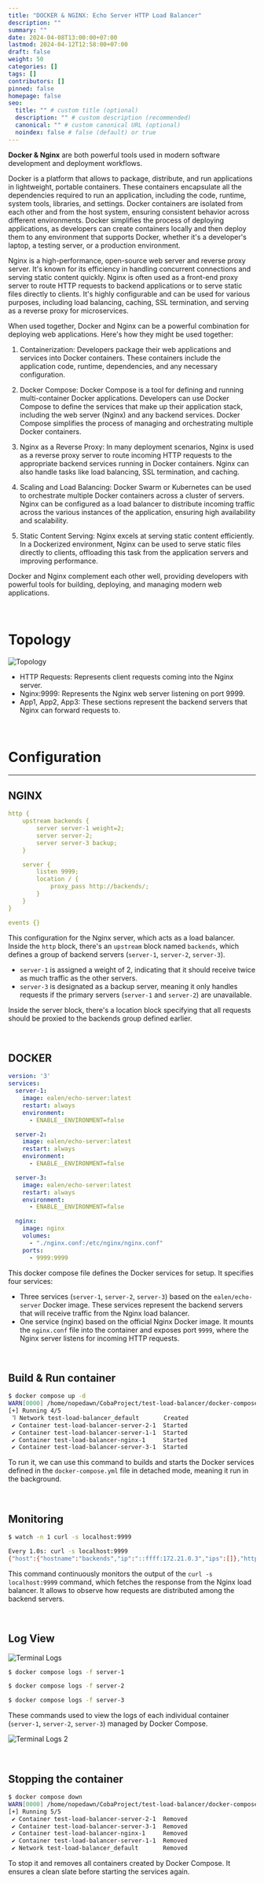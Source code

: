 ```yaml
---
title: "DOCKER & NGINX: Echo Server HTTP Load Balancer"
description: ""
summary: ""
date: 2024-04-08T13:00:00+07:00
lastmod: 2024-04-12T12:58:00+07:00
draft: false
weight: 50
categories: []
tags: []
contributors: []
pinned: false
homepage: false
seo:
  title: "" # custom title (optional)
  description: "" # custom description (recommended)
  canonical: "" # custom canonical URL (optional)
  noindex: false # false (default) or true
---
```


**Docker & Nginx** are both powerful tools used in modern software development and deployment workflows.

Docker is a platform that allows to package, distribute, and run applications in lightweight, portable containers. These containers encapsulate all the dependencies required to run an application, including the code, runtime, system tools, libraries, and settings. Docker containers are isolated from each other and from the host system, ensuring consistent behavior across different environments. Docker simplifies the process of deploying applications, as developers can create containers locally and then deploy them to any environment that supports Docker, whether it's a developer's laptop, a testing server, or a production environment.

Nginx is a high-performance, open-source web server and reverse proxy server. It's known for its efficiency in handling concurrent connections and serving static content quickly. Nginx is often used as a front-end proxy server to route HTTP requests to backend applications or to serve static files directly to clients. It's highly configurable and can be used for various purposes, including load balancing, caching, SSL termination, and serving as a reverse proxy for microservices.

When used together, Docker and Nginx can be a powerful combination for deploying web applications. Here's how they might be used together:

1. Containerization: Developers package their web applications and services into Docker containers. These containers include the application code, runtime, dependencies, and any necessary configuration.

2. Docker Compose: Docker Compose is a tool for defining and running multi-container Docker applications. Developers can use Docker Compose to define the services that make up their application stack, including the web server (Nginx) and any backend services. Docker Compose simplifies the process of managing and orchestrating multiple Docker containers.

3. Nginx as a Reverse Proxy: In many deployment scenarios, Nginx is used as a reverse proxy server to route incoming HTTP requests to the appropriate backend services running in Docker containers. Nginx can also handle tasks like load balancing, SSL termination, and caching.

4. Scaling and Load Balancing: Docker Swarm or Kubernetes can be used to orchestrate multiple Docker containers across a cluster of servers. Nginx can be configured as a load balancer to distribute incoming traffic across the various instances of the application, ensuring high availability and scalability.

5. Static Content Serving: Nginx excels at serving static content efficiently. In a Dockerized environment, Nginx can be used to serve static files directly to clients, offloading this task from the application servers and improving performance.

Docker and Nginx complement each other well, providing developers with powerful tools for building, deploying, and managing modern web applications.

<br>

# Topology

![Topology](cover-echo-server.drawio.png)

- HTTP Requests: Represents client requests coming into the Nginx server.
- Nginx:9999: Represents the Nginx web server listening on port 9999.
- App1, App2, App3: These sections represent the backend servers that Nginx can forward requests to.

<br>

# Configuration

<hr>

## NGINX

```yml {title="nginx.conf"}
http {
    upstream backends {
        server server-1 weight=2;
        server server-2;
        server server-3 backup;
    }

    server {
        listen 9999;
        location / {
            proxy_pass http://backends/;
        }
    }
}

events {}
```

This configuration for the Nginx server, which acts as a load balancer. Inside the `http` block, there's an `upstream` block named `backends`, which defines a group of backend servers (`server-1`, `server-2`, `server-3`).

- `server-1` is assigned a weight of 2, indicating that it should receive twice as much traffic as the other servers.
- `server-3` is designated as a backup server, meaning it only handles requests if the primary servers (`server-1` and `server-2`) are unavailable.

Inside the server block, there's a location block specifying that all requests should be proxied to the backends group defined earlier.

<br>

## DOCKER

```yml {title="docker-compose.yml"}
version: '3'
services:
  server-1:
    image: ealen/echo-server:latest
    restart: always
    environment:
      - ENABLE__ENVIRONMENT=false

  server-2:
    image: ealen/echo-server:latest
    restart: always
    environment:
      - ENABLE__ENVIRONMENT=false

  server-3:
    image: ealen/echo-server:latest
    restart: always
    environment:
      - ENABLE__ENVIRONMENT=false

  nginx:
    image: nginx
    volumes:
      - "./nginx.conf:/etc/nginx/nginx.conf"
    ports:
      - 9999:9999
```

This docker compose file defines the Docker services for setup. It specifies four services:

- Three services (`server-1`, `server-2`, `server-3`) based on the `ealen/echo-server` Docker image. These services represent the backend servers that will receive traffic from the Nginx load balancer.
- One service (nginx) based on the official Nginx Docker image. It mounts the `nginx.conf` file into the container and exposes port `9999`, where the Nginx server listens for incoming HTTP requests.

<br>

## Build & Run container

```bash {title="up & running container"}
$ docker compose up -d
WARN[0000] /home/nopedawn/CobaProject/test-load-balancer/docker-compose.yml: `version` is obsolete
[+] Running 4/5
 ⠹ Network test-load-balancer_default       Created                                                                                        1.3s
 ✔ Container test-load-balancer-server-2-1  Started                                                                                        1.1s
 ✔ Container test-load-balancer-server-1-1  Started                                                                                        0.9s
 ✔ Container test-load-balancer-nginx-1     Started                                                                                        0.6s
 ✔ Container test-load-balancer-server-3-1  Started                                                                                        0.5s
```

To run it, we can use this command to builds and starts the Docker services defined in the `docker-compose.yml` file in detached mode, meaning it run in the background.

<br>

## Monitoring 

```bash {title="monitoring"}
$ watch -n 1 curl -s localhost:9999

Every 1.0s: curl -s localhost:9999                                                                                npdn: Mon Apr  8 13:43:39 2024
{"host":{"hostname":"backends","ip":"::ffff:172.21.0.3","ips":[]},"http":{"method":"GET","baseUrl":"","originalUrl":"/","protocol":"http"},"request":{"params":{"0":"/"},"query":{},"cookies":{},"body":{},"headers":{"host":"backends","connection":"close","user-agent":"curl/7.81.0","accept":"*/*"}}}
```

This command continuously monitors the output of the `curl -s localhost:9999` command, which fetches the response from the Nginx load balancer. It allows to observe how requests are distributed among the backend servers.

<br>

## Log View

![Terminal Logs](terminal-logs.png)

```bash
$ docker compose logs -f server-1
```

```bash
$ docker compose logs -f server-2
```

```bash
$ docker compose logs -f server-3
```

These commands used to view the logs of each individual container (`server-1`, `server-2`, `server-3`) managed by Docker Compose.

![Terminal Logs 2](terminal-logs-2.png)

<br>

## Stopping the container

```bash {title="stopping container"}
$ docker compose down
WARN[0000] /home/nopedawn/CobaProject/test-load-balancer/docker-compose.yml: `version` is obsolete
[+] Running 5/5
 ✔ Container test-load-balancer-server-2-1  Removed                                                                                        1.1s
 ✔ Container test-load-balancer-server-3-1  Removed                                                                                        1.4s
 ✔ Container test-load-balancer-nginx-1     Removed                                                                                        1.6s
 ✔ Container test-load-balancer-server-1-1  Removed                                                                                        1.2s
 ✔ Network test-load-balancer_default       Removed                                                                                        0.6s
```

To stop it and removes all containers created by Docker Compose. It ensures a clean slate before starting the services again.